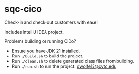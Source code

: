 # sqc-cico
Check-in and check-out customers with ease!

Includes IntelliJ IDEA project.

Problems building or running CiCo?
* Ensure you have JDK 21 installed.
* Run `./build.sh` to build the project.
* Run `./clean.sh` to delete generated class files from building.
* Run `./run.sh` to run the project.
dwolfe15@cvtc.edu
